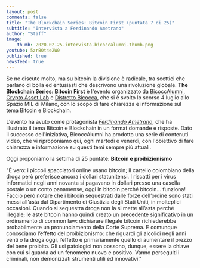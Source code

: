 ```yaml
---
layout: post
comments: false
title: "The Blockchain Series: Bitcoin First (puntata 7 di 25)"
subtitle: "Intervista a Ferdinando Ametrano"
author: "Staff"
image:
    thumb: 2020-02-25-intervista-bicoccalumni-thumb.png
youtube: 5zrBOt4e2W0
published: true
newsfeed: true
---
```


Se ne discute molto, ma su bitcoin la divisione è radicale, tra scettici che parlano di bolla ed entusiasti che descrivono una rivoluzione globale. **The Blockchain Series: Bitcoin First** è l'evento organizzato da [BicoccAlumni](https://www.bicoccalumni.it/), [Crypto Asset Lab](https://cryptoassetlab.diseade.unimib.it/) e [Distretto Bicocca](https://www.distrettobicocca.it/), che si è svolto lo scorso 4 luglio allo Spazio MIL di Milano, con lo scopo di fare chiarezza e informazione sul tema Bitcoin e Blockchain.

L'evento ha avuto come protagonista [*Ferdinando Ametrano*](https://www.ametrano.net), che ha illustrato il tema Bitcoin e Blockchain in un format domande e risposte. Dato il successo dell'iniziativa, BicoccAlumni ha prodotto una serie di contenuti video, che vi riproponiamo qui, ogni martedì e venerdì, con l'obiettivo di fare chiarezza e informazione su questi temi sempre più attuali.

Oggi proponiamo la settima di 25 puntate: **Bitcoin e proibizionismo**

"È vero: i piccoli spacciatori online usano bitcoin; il cartello colombiano della droga però preferisce ancora i dollari statunitensi. I riscatti per i virus informatici negli anni novanta si pagavano in dollari presso una casella postale o un conto panamense, oggi in bitcoin perché bitcoin… funziona! 
Faccio però notare che i bitcoin sequestrati dalle forze dell’ordine sono stati messi all’asta dal Dipartimento di Giustizia degli Stati Uniti, in molteplici occasioni. Quando si sequestra droga non la si mette all’asta perché illegale; le aste bitcoin hanno quindi creato un precedente significativo in un ordinamento di common law: dichiarare illegale bitcoin richiederebbe probabilmente un pronunciamento della Corte Suprema. E comunque conosciamo l’effetto del proibizionismo: che riguardi gli alcolici negli anni venti o la droga oggi, l’effetto è primariamente quello di aumentare il prezzo del bene proibito.
Gli usi patologici non possono, dunque, essere la chiave con cui si guarda ad un fenomeno nuovo e positivo. Vanno perseguiti i criminali, non demonizzati strumenti utili ed innovativi."
